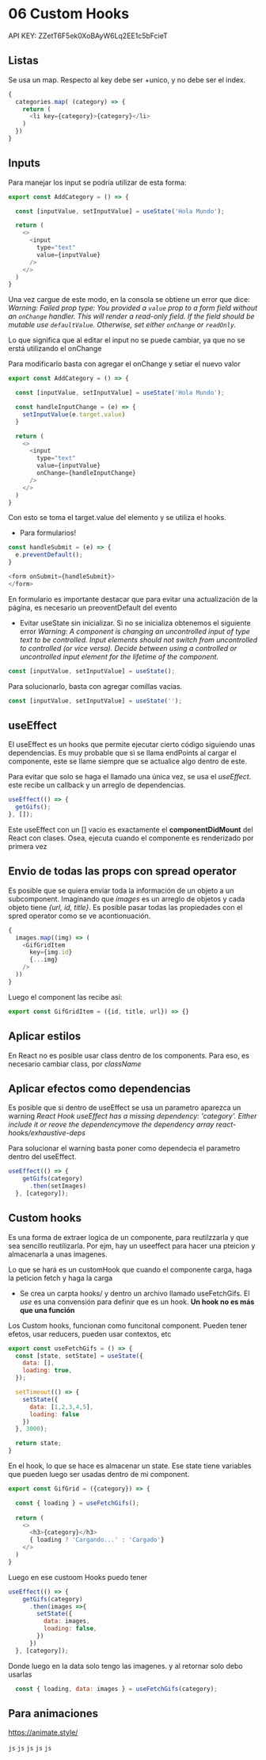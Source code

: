 # 06 Custom Hooks

API KEY: ZZetT6F5ek0XoBAyW6Lq2EE1c5bFcieT

## Listas

Se usa un map. Respecto al key debe ser +unico, y no debe ser el index.
```js
{
  categories.map( (category) => {
    return (
      <li key={category}>{category}</li>
    )
  })
}
```

## Inputs
Para manejar los input se podría utilizar de esta forma:
```js
export const AddCategory = () => {

  const [inputValue, setInputValue] = useState('Hola Mundo');

  return (
    <>
      <input
        type="text"
        value={inputValue}
      />
    </>
  )
}
```
Una vez cargue de este modo, en la consola se obtiene un error que dice: *Warning: Failed prop type: You provided a `value` prop to a form field without an `onChange` handler. This will render a read-only field. If the field should be mutable use `defaultValue`. Otherwise, set either `onChange` or `readOnly`.*

Lo que significa que al editar el input no se puede cambiar, ya que no se erstá  utilizando el onChange

Para modificarlo basta con agregar el onChange y setiar el nuevo valor
```js
export const AddCategory = () => {

  const [inputValue, setInputValue] = useState('Hola Mundo');

  const handleInputChange = (e) => {
    setInputValue(e.target.value)
  }

  return (
    <>
      <input
        type="text"
        value={inputValue}
        onChange={handleInputChange}
      />
    </>
  )
}
```
Con esto se toma el target.value del elemento y se utiliza el hooks.

- Para formularios!
```js
const handleSubmit = (e) => {
  e.preventDefault();
}

<form onSubmit={handleSubmit}>
</form>
```
En formulario es importante destacar que para evitar una actualización de la página, es necesario un preoventDefault del evento

- Evitar useState sin inicializar. Si no se inicializa obtenemos el siguiente error *Warning: A component is changing an uncontrolled input of type text to be controlled. Input elements should not switch from uncontrolled to controlled (or vice versa). Decide between using a controlled or uncontrolled input element for the lifetime of the component.*
```js
const [inputValue, setInputValue] = useState();
```

Para solucionarlo, basta con agregar comillas vacias.
```js
const [inputValue, setInputValue] = useState('');
```

## useEffect
El useEffect es un hooks que permite ejecutar cierto código siguiendo unas dependencias. 
Es muy probable que si se llama endPoints al cargar el componente, este se llame siempre que se actualice algo dentro de este. 

Para evitar que solo se haga el llamado una única vez, se usa el *useEffect*. este recibe un callback y un arreglo de dependencias.
```js
useEffect(() => {
  getGifs();
}, []);
```

Este useEffect con un [] vacio es exactamente el **componentDidMount** del React con clases. Osea, ejecuta cuando el componente es renderizado por primera vez

## Envio de todas las props con spread operator
Es posible que se quiera enviar toda la información de un objeto a un subcomponent. Imaginando que *images* es un arreglo de objetos y cada objeto tiene *{url, id, title}*. Es posible pasar todas las propiedades con el spred operator como se ve acontionuación.
```js
{
  images.map((img) => (
    <GifGridItem
      key={img.id}
      {...img} 
    />
  ))
}
```

Luego el component las recibe así:
```js
export const GifGridItem = ({id, title, url}) => {}
```

## Aplicar estilos
En React no es posible usar class dentro de los components. Para eso, es necesario cambiar class, por  *className*

## Aplicar efectos como dependencias
Es posible que si dentro de useEffect se usa un parametro aparezca un warning *React Hook useEffect has a missing dependency: 'category'. Either include it or reove the dependencymove the dependency array  react-hooks/exhaustive-deps*

Para solucionar el warning basta poner como dependecia el parametro dentro del useEffect.
```js
useEffect(() => {
    getGifs(category)
      .then(setImages)
  }, [category]);
```

## Custom hooks
Es una forma de extraer logica de un componente, para reutilzzarla y que sea sencillo reutilizarla.
Por ejm, hay un useeffect para hacer una pteicion y almacenarla a unas imagenes.

Lo que se hará es un customHook que cuando el componente carga, haga la peticion fetch y haga la carga

- Se crea un carpta hooks/ y dentro un archivo llamado useFetchGifs. El *use* es una convensión para definir que es un hook. **Un hook no es más que una función**

Los Custom hooks, funcionan como funcitonal component. Pueden tener efetos, usar reducers, pueden usar contextos, etc
```js
export const useFetchGifs = () => {
  const [state, setState] = useState({
    data: [],
    loading: true,
  });

  setTimeout(() => {
    setState({
      data: [1,2,3,4,5],
      loading: false
    })
  }, 3000);

  return state;
}
```
En el hook, lo que se hace es almacenar un state. Ese state tiene variables que pueden luego ser usadas dentro de mi component.
```js
export const GifGrid = ({category}) => {

  const { loading } = useFetchGifs();
  
  return (
    <>
      <h3>{category}</h3>
      { loading ? 'Cargando...' : 'Cargado'}  
    </>
  )
}
```

Luego en ese custoom Hooks puedo tener
```js
useEffect(() => {
    getGifs(category)
      .then(images =>{
        setState({
          data: images,
          loading: false,
        })
      })
  }, [category]);
```

Donde luego en la data solo tengo las imagenes. y al retornar solo debo usarlas

```js
  const { loading, data: images } = useFetchGifs(category);
```

## Para animaciones
https://animate.style/



```js```
```js```
```js```
```js```
```js```
